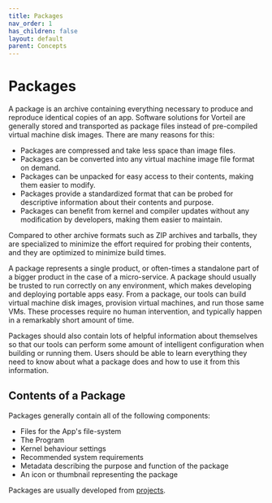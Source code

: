 ```yaml
---
title: Packages
nav_order: 1
has_children: false
layout: default
parent: Concepts
---
```


# Packages

A package is an archive containing everything necessary to produce and reproduce identical copies of an app. Software solutions for Vorteil are generally stored and transported as package files instead of pre-compiled virtual machine disk images. There are many reasons for this:

- Packages are compressed and take less space than image files.
- Packages can be converted into any virtual machine image file format on demand.
- Packages can be unpacked for easy access to their contents, making them easier to modify.
- Packages provide a standardized format that can be probed for descriptive information about their contents and purpose.
- Packages can benefit from kernel and compiler updates without any modification by developers, making them easier to maintain.

Compared to other archive formats such as ZIP archives and tarballs, they are specialized to minimize the effort required for probing their contents, and they are optimized to minimize build times.

A package represents a single product, or often-times a standalone part of a bigger product in the case of a micro-service. A package should usually be trusted to run correctly on any environment, which makes developing and deploying portable apps easy. From a package, our tools can build virtual machine disk images, provision virtual machines, and run those same VMs. These processes require no human intervention, and typically happen in a remarkably short amount of time.

Packages should also contain lots of helpful information about themselves so that our tools can perform some amount of intelligent configuration when building or running them. Users should be able to learn everything they need to know about what a package does and how to use it from this information.

## Contents of a Package

Packages generally contain all of the following components:

- Files for the App's file-system
- The Program
- Kernel behaviour settings
- Recommended system requirements
- Metadata describing the purpose and function of the package
- An icon or thumbnail representing the package

Packages are usually developed from [projects](../projects/).